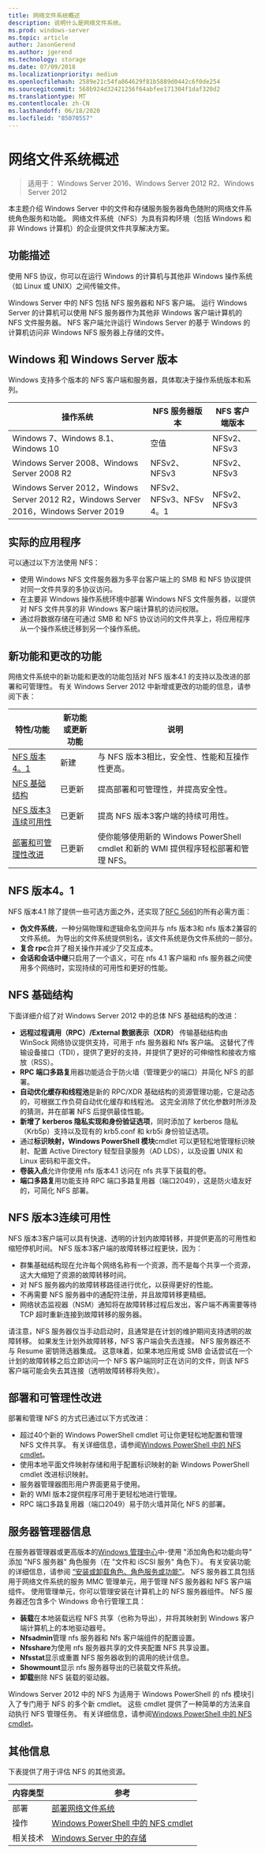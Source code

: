 ```yaml
---
title: 网络文件系统概述
description: 说明什么是网络文件系统。
ms.prod: windows-server
ms.topic: article
author: JasonGerend
ms.author: jgerend
ms.technology: storage
ms.date: 07/09/2018
ms.localizationpriority: medium
ms.openlocfilehash: 2589e21c54fa864629f81b5889d0442c6f0de254
ms.sourcegitcommit: 568b924d32421256f64abfee171304f1daf320d2
ms.translationtype: MT
ms.contentlocale: zh-CN
ms.lasthandoff: 06/18/2020
ms.locfileid: "85070557"
---
```

# <a name="network-file-system-overview"></a>网络文件系统概述

>适用于： Windows Server 2016、Windows Server 2012 R2、Windows Server 2012

本主题介绍 Windows Server 中的文件和存储服务服务器角色随附的网络文件系统角色服务和功能。 网络文件系统（NFS）为具有异构环境（包括 Windows 和非 Windows 计算机）的企业提供文件共享解决方案。

## <a name="feature-description"></a>功能描述

使用 NFS 协议，你可以在运行 Windows 的计算机与其他非 Windows 操作系统（如 Linux 或 UNIX）之间传输文件。

Windows Server 中的 NFS 包括 NFS 服务器和 NFS 客户端。 运行 Windows Server 的计算机可以使用 NFS 服务器作为其他非 Windows 客户端计算机的 NFS 文件服务器。 NFS 客户端允许运行 Windows Server 的基于 Windows 的计算机访问非 Windows NFS 服务器上存储的文件。

## <a name="windows-and-windows-server-versions"></a>Windows 和 Windows Server 版本

Windows 支持多个版本的 NFS 客户端和服务器，具体取决于操作系统版本和系列。 

| 操作系统 | NFS 服务器版本 |NFS 客户端版本|
| ----------------- | ------------------- | ----------------- |
| Windows 7、Windows 8.1、Windows 10 | 空值 | NFSv2、NFSv3 |
| Windows Server 2008、Windows Server 2008 R2 | NFSv2、NFSv3 | NFSv2、NFSv3 |
| Windows Server 2012，Windows Server 2012 R2，Windows Server 2016，Windows Server 2019 | NFSv2、NFSv3、NFSv 4。1  | NFSv2、NFSv3 |

## <a name="practical-applications"></a>实际的应用程序

可以通过以下方法使用 NFS：

- 使用 Windows NFS 文件服务器为多平台客户端上的 SMB 和 NFS 协议提供对同一文件共享的多协议访问。
- 在主要非 Windows 操作系统环境中部署 Windows NFS 文件服务器，以提供对 NFS 文件共享的非 Windows 客户端计算机的访问权限。
- 通过将数据存储在可通过 SMB 和 NFS 协议访问的文件共享上，将应用程序从一个操作系统迁移到另一个操作系统。

## <a name="new-and-changed-functionality"></a>新功能和更改的功能

网络文件系统中的新功能和更改的功能包括对 NFS 版本4.1 的支持以及改进的部署和可管理性。 有关 Windows Server 2012 中新增或更改的功能的信息，请参阅下表：

|特性/功能|新功能或更新功能|说明|
|---|---|---|
|[NFS 版本4。1](#nfs-version-41)|新建|与 NFS 版本3相比，安全性、性能和互操作性更高。|
|[NFS 基础结构](#nfs-infrastructure)|已更新|提高部署和可管理性，并提高安全性。|
|[NFS 版本3连续可用性](#nfs-version-3-continuous-availability)|已更新|提高 NFS 版本3客户端的持续可用性。|
|[部署和可管理性改进](#deployment-and-manageability-improvements)|已更新|使你能够使用新的 Windows PowerShell cmdlet 和新的 WMI 提供程序轻松部署和管理 NFS。|

## <a name="nfs-version-41"></a>NFS 版本4。1

NFS 版本4.1 除了提供一些可选方面之外，还实现了[RFC 5661](https://tools.ietf.org/html/rfc5661)的所有必需方面：

- **伪文件系统**，一种分隔物理和逻辑命名空间并与 nfs 版本3和 nfs 版本2兼容的文件系统。 为导出的文件系统提供别名，该文件系统是伪文件系统的一部分。
- **复合 rpc**合并了相关操作并减少了交互成本。
- **会话和会话中继**只启用了一个语义，可在 nfs 4.1 客户端和 nfs 服务器之间使用多个网络时，实现持续的可用性和更好的性能。

## <a name="nfs-infrastructure"></a>NFS 基础结构

下面详细介绍了对 Windows Server 2012 中的总体 NFS 基础结构的改进：

- **远程过程调用（RPC）/External 数据表示（XDR）** 传输基础结构由 WinSock 网络协议提供支持，可用于 nfs 服务器和 Nfs 客户端。 这替代了传输设备接口（TDI），提供了更好的支持，并提供了更好的可伸缩性和接收方缩放（RSS）。
- **RPC 端口多路复**用器功能适合于防火墙（管理更少的端口）并简化 NFS 的部署。
- **自动优化缓存和线程池**是新的 RPC/XDR 基础结构的资源管理功能，它是动态的，可根据工作负荷自动优化缓存和线程池。 这完全消除了优化参数时所涉及的猜测，并在部署 NFS 后提供最佳性能。
- **新增了 kerberos 隐私实现和身份验证选项**，同时添加了 kerberos 隐私（Krb5p）支持以及现有的 krb5.conf 和 krb5i 身份验证选项。
- 通过**标识映射，Windows PowerShell 模块**cmdlet 可以更轻松地管理标识映射、配置 Active Directory 轻型目录服务（AD LDS），以及设置 UNIX 和 Linux 密码和平面文件。
- **卷装入点**允许你使用 nfs 版本4.1 访问在 nfs 共享下装载的卷。
- **端口多路复**用功能支持 RPC 端口多路复用器（端口2049），这是防火墙友好的，可简化 NFS 部署。

## <a name="nfs-version-3-continuous-availability"></a>NFS 版本3连续可用性

NFS 版本3客户端可以具有快速、透明的计划内故障转移，并提供更高的可用性和缩短停机时间。 NFS 版本3客户端的故障转移过程更快，因为：

- 群集基础结构现在允许每个网络名称有一个资源，而不是每个共享一个资源，这大大缩短了资源的故障转移时间。
- 对 NFS 服务器内的故障转移路径进行优化，以获得更好的性能。
- 不再需要 NFS 服务器中的通配符注册，并且故障转移更精细。
- 网络状态监视器（NSM）通知将在故障转移过程后发出，客户端不再需要等待 TCP 超时重新连接到故障转移的服务器。

请注意，NFS 服务器仅当手动启动时，且通常是在计划的维护期间支持透明的故障转移。 如果发生计划外故障转移，NFS 客户端会失去连接。 NFS 服务器还不与 Resume 密钥筛选器集成。 这意味着，如果本地应用或 SMB 会话尝试在一个计划的故障转移之后立即访问一个 NFS 客户端同时正在访问的文件，则该 NFS 客户端可能会失去其连接（透明故障转移将失败）。

## <a name="deployment-and-manageability-improvements"></a>部署和可管理性改进

部署和管理 NFS 的方式已通过以下方式改进：

- 超过40个新的 Windows PowerShell cmdlet 可让你更轻松地配置和管理 NFS 文件共享。 有关详细信息，请参阅[Windows PowerShell 中的 NFS cmdlet](https://docs.microsoft.com/powershell/module/nfs/?view=win10-ps)。
- 使用本地平面文件映射存储和用于配置标识映射的新 Windows PowerShell cmdlet 改进标识映射。
- 服务器管理器图形用户界面更易于使用。
- 新的 WMI 版本2提供程序可用于更轻松地进行管理。
- RPC 端口多路复用器（端口2049）易于防火墙并简化 NFS 的部署。

## <a name="server-manager-information"></a>服务器管理器信息

在服务器管理器或更高版本的[Windows 管理中心](../../manage/windows-admin-center/understand/windows-admin-center.md)中-使用 "添加角色和功能向导" 添加 "NFS 服务器" 角色服务（在 "文件和 iSCSI 服务" 角色下）。 有关安装功能的详细信息，请参阅 [“安装或卸载角色、角色服务或功能”](<https://docs.microsoft.com/previous-versions/windows/it-pro/windows-server-2012-R2-and-2012/hh831809(v=ws.11)>)。 NFS 服务器工具包括用于网络文件系统的服务 MMC 管理单元，用于管理 NFS 服务器和 NFS 客户端组件。 使用管理单元，你可以管理安装在计算机上的 NFS 服务器组件。 NFS 服务器还包含多个 Windows 命令行管理工具：

- **装载**在本地装载远程 NFS 共享（也称为导出），并将其映射到 Windows 客户端计算机上的本地驱动器号。
- **Nfsadmin**管理 nfs 服务器和 Nfs 客户端组件的配置设置。
- **Nfsshare**为使用 nfs 服务器共享的文件夹配置 NFS 共享设置。
- **Nfsstat**显示或重置 NFS 服务器收到的调用的统计信息。
- **Showmount**显示 nfs 服务器导出的已装载文件系统。
- **卸载**删除 NFS 装载的驱动器。

Windows Server 2012 中的 NFS 为适用于 Windows PowerShell 的 nfs 模块引入了专门用于 NFS 的多个新 cmdlet。 这些 cmdlet 提供了一种简单的方法来自动执行 NFS 管理任务。 有关详细信息，请参阅[Windows PowerShell 中的 NFS cmdlet](https://docs.microsoft.com/powershell/module/nfs/?view=win10-ps)。

## <a name="additional-information"></a>其他信息

下表提供了用于评估 NFS 的其他资源。

|内容类型|参考|
|---|---|
|部署|[部署网络文件系统](deploy-nfs.md)|
|操作|[Windows PowerShell 中的 NFS cmdlet](https://docs.microsoft.com/powershell/module/nfs/?view=win10-ps)|
|相关技术|[Windows Server 中的存储](../storage.yml)|